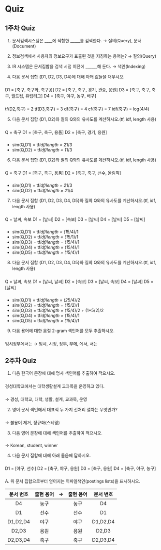 # Quiz

## 1주차 Quiz

1. 문서검색시스템은 ____에 적합한 _____를 검색한다.
  → 질의(Query), 문서(Document)

2. 정보검색에서 사용자의 정보요구가 표출된 것을 지칭하는 용어는?
  → 질의(Query)

3. IR 시스템은 문서집합을 검색 시점 이전에 ______해 둔다.
  → 색인(Indexing)

4. 다음 문서 집합 {D1, D2, D3, D4}에 대해 아래 값들을 채우시오.  
###
  D1 = [축구, 축구화, 축구공]       D2 = [축구, 축구, 경기, 관중, 응원]
  D3 = [축구, 축구, 축구, 월드컵, 유럽리그]         D4 = [축구, 야구, 농구, 배구]
###
  tf(D2,축구) = 2
  tf(D3,축구) = 3
  df(축구) = 4
  cf(축구) = 7
  idf(축구) = log(4/4)

5. 다음 문서 집합 {D1, D2}와 질의 Q와의 유사도를 계산하시오.(tf, idf, length 사용)
###
  Q = 축구    D1 = [축구, 축구, 용품]     D2 = [축구, 경기, 응원]
###
  - sim(Q,D1) = tf*idf/length = 2*1/3
  - sim(Q,D2) = tf*idf/length = 1*1/3

6. 다음 문서 집합 {D1, D2}와 질의 Q와의 유사도를 계산하시오.(tf, idf, length 사용)
###
  Q = 축구    D1 = [축구, 축구, 용품]     D2 = [축구, 축구, 선수, 올림픽]
###
  - sim(Q,D1) = tf*idf/length = 2*1/3
  - sim(Q,D2) = tf*idf/length = 2*1/4

7. 다음 문서 집합 {D1, D2, D3, D4, D5}와 질의 Q와의 유사도를 계산하시오.(tf, idf, length 사용)
###
  Q = 날씨, 속보
  D1 = [날씨]   D2 = [속보]   D3 = [날씨]   D4 = [날씨]   D5 = [날씨]
###
  - sim(Q,D1) = tf*idf/length = (1*5/4)/1
  - sim(Q,D2) = tf*idf/length = (1*5/1)/1
  - sim(Q,D3) = tf*idf/length = (1*5/4)/1
  - sim(Q,D4) = tf*idf/length = (1*5/4)/1
  - sim(Q,D5) = tf*idf/length = (1*5/4)/1

8. 다음 문서 집합 {D1, D2, D3, D4, D5}와 질의 Q와의 유사도를 계산하시오.(tf, idf, length 사용)
###
  Q = 날씨, 속보
  D1 = [날씨, 날씨]   D2 = [속보]   D3 = [날씨, 속보]   D4 = [날씨]   D5 = [날씨]
###
  - sim(Q,D1) = tf*idf/length = (2*5/4)/2
  - sim(Q,D2) = tf*idf/length = (1*5/2)/1
  - sim(Q,D3) = tf*idf/length = (1*5/4)/2 + (1*5/2)/2
  - sim(Q,D4) = tf*idf/length = (1*5/4)/1
  - sim(Q,D5) = tf*idf/length = (1*5/4)/1

9. 다음 용어에 대한 음절 2-gram 색인어를 모두 추출하시오.
###
  임시정부에서는 → 임시, 시정, 정부, 부에, 에서, 서는

## 2주차 Quiz

1. 다음 한국어 문장에 대해 명사 색인어를 추출하여 적으시오.
###
  경성대학교에서는 대학생활설계 교과목을 운영하고 있다.
###
  → 경성, 대학교, 대학, 생활, 설계, 교과묵, 운영

2. 영어 문서 색인에서 대표적 두 가지 전처리 절차는 무엇인가?
###
  → 불용어 제거, 정규화(스테밍)

3. 다음 영어 문장에 대해 색인어를 추출하여 적으시오.
###
  → Korean, student, winner

4. 다음 문서 집합에 대해 아래 물음에 답하시오.
###
  D1 = [야구, 선수]   D2 = [축구, 야구, 응원]   D3 = [축구, 응원]   D4 = [축구, 야구, 농구]
###
  A. 위 문서 집합으로부터 얻어지는 역파일색인(postings lists)을 표시하시오.

|문서 번호|출현 용어|→|출현 용어|문서 번호|
|:---:|:---:|:---:|:---:|:---:|
|D4|농구||농구|D4|
|D1|선수||선수|D1|
|D1,D2,D4|야구||야구|D1,D2,D4|
|D2,D3|응원||응원|D2,D3|
|D2,D3,D4|축구||축구|D2,D3,D4|
